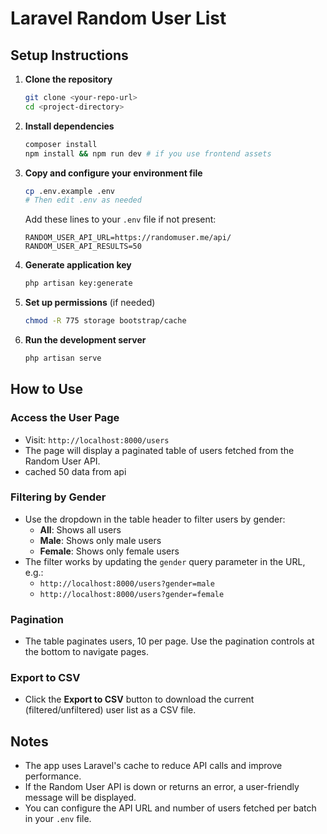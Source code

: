 # Laravel Random User List

## Setup Instructions

1. **Clone the repository**
   ```bash
   git clone <your-repo-url>
   cd <project-directory>
   ```

2. **Install dependencies**
   ```bash
   composer install
   npm install && npm run dev # if you use frontend assets
   ```

3. **Copy and configure your environment file**
   ```bash
   cp .env.example .env
   # Then edit .env as needed
   ```
   Add these lines to your `.env` file if not present:
   ```env
   RANDOM_USER_API_URL=https://randomuser.me/api/
   RANDOM_USER_API_RESULTS=50
   ```

4. **Generate application key**
   ```bash
   php artisan key:generate
   ```

5. **Set up permissions** (if needed)
   ```bash
   chmod -R 775 storage bootstrap/cache
   ```

6. **Run the development server**
   ```bash
   php artisan serve
   ```

## How to Use

### Access the User Page
- Visit: `http://localhost:8000/users`
- The page will display a paginated table of users fetched from the Random User API.
- cached 50 data from api

### Filtering by Gender
- Use the dropdown in the table header to filter users by gender:
  - **All**: Shows all users
  - **Male**: Shows only male users
  - **Female**: Shows only female users
- The filter works by updating the `gender` query parameter in the URL, e.g.:
  - `http://localhost:8000/users?gender=male`
  - `http://localhost:8000/users?gender=female`

### Pagination
- The table paginates users, 10 per page. Use the pagination controls at the bottom to navigate pages.

### Export to CSV
- Click the **Export to CSV** button to download the current (filtered/unfiltered) user list as a CSV file.

## Notes
- The app uses Laravel's cache to reduce API calls and improve performance.
- If the Random User API is down or returns an error, a user-friendly message will be displayed.
- You can configure the API URL and number of users fetched per batch in your `.env` file.
